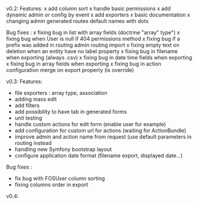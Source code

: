 v0.2:
Features:
x add column sort
x handle basic permissions
x add dynamic admin or config by event
x add exporters
x basic documentation
x changing admin generated routes default names with dots

Bug fixes :
x fixing bug in list with array fields (doctrine "array" type")
x fixing bug when User is null if 404 permissions method
x fixing bug if a prefix was added in routing admin routing import
x fixing empty text on deletion when an entity have no label property
x fixing bug in filename when exporting (always .csv)
x fixing bug in date time fields when exporting
x fixing bug in array fields when exporting
x fixing bug in action configuration merge on export property (is override)

v0.3:
Features:
- file exporters : array type, association
- adding mass edit
- add filters
- add possibility to have tab in generated forms
- unit testing
- handle custom actions for edit form (enable user for example)
- add configuration for custom url for actions (waiting for ActionBundle)
- improve admin and action name from request (use default parameters in routing instead
- handling new Symfony bootstrap layout
- configure application date format (filename export, displayed date...)

Bug fixes :
- fix bug with FOSUser column sorting
- fixing columns order in export

v0.4:
